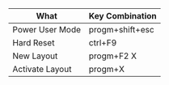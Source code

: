 
| What          | Key Combination
| ------------- | -------------
| Power User Mode | progm+shift+esc
| Hard Reset      | ctrl+F9
| New Layout      | progm+F2 X| Where X is the hotkey
| Activate Layout | progm+X  | Where X is the hotkey
